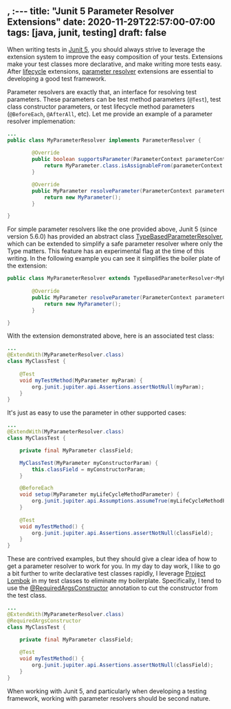 , :---
title: "Junit 5 Parameter Resolver Extensions"
date: 2020-11-29T22:57:00-07:00
tags: [java, junit, testing]
draft: false 
---

When writing tests in [Junit 5](https://junit.org/junit5/docs/current/user-guide/), you should always strive to 
 leverage the extension system to improve the easy composition of your tests. Extensions make your test classes more 
 declarative, and make writing more tests easy. After [lifecycle](https://junit.org/junit5/docs/current/user-guide/#extensions-lifecycle-callbacks)
 extensions, [parameter resolver](https://junit.org/junit5/docs/current/user-guide/#extensions-parameter-resolution) 
 extensions are essential to developing a good test framework.
 
Parameter resolvers are exactly that, an interface for resolving test parameters. These parameters can be test method 
 parameters (`@Test`), test class constructor parameters, or test lifecycle method parameters (`@BeforeEach`, 
 `@AfterAll`, etc). Let me provide an example of a parameter resolver implemenation:
 
```java
...
public class MyParameterResolver implements ParameterResolver {
        
        @Override
        public boolean supportsParameter(ParameterContext parameterContext, ExtensionContext extensionContext) {
            return MyParameter.class.isAssignableFrom(parameterContext.getParameter().getType());
        }

        @Override
        public MyParameter resolveParameter(ParameterContext parameterContext, ExtensionContext extensionContext) { 
            return new MyParameter();
        }

}
```

For simple parameter resolvers like the one provided above, Junit 5 (since version 5.6.0) has provided an abstract class
 [TypeBasedParameterResolver](https://github.com/junit-team/junit5/blob/r5.7.0/junit-jupiter-api/src/main/java/org/junit/jupiter/api/extension/support/TypeBasedParameterResolver.java),
 which can be extended to simplify a safe parameter resolver where only the Type matters. This feature has an 
 experimental flag at the time of this writing. In the following example you can see it simplifies the boiler plate of 
 the extension:
```java
public class MyParameterResolver extends TypeBasedParameterResolver<MyParameter> {
        
        @Override
        public MyParameter resolveParameter(ParameterContext parameterContext, ExtensionContext extensionContext) { 
            return new MyParameter();
        }

}

```

With the extension demonstrated above, here is an associated test class:
```java
...
@ExtendWith(MyParameterResolver.class)
class MyClassTest {
    
    @Test
    void myTestMethod(MyParameter myParam) {
        org.junit.jupiter.api.Assertions.assertNotNull(myParam);
    }
}
```

It's just as easy to use the parameter in other supported cases:

```java
...
@ExtendWith(MyParameterResolver.class)
class MyClassTest {

    private final MyParameter classField;

    MyClassTest(MyParameter myConstructorParam) {
        this.classField = myConstructorParam;
    }

    @BeforeEach
    void setup(MyParameter myLifeCycleMethodParameter) {
        org.junit.jupiter.api.Assumptions.assumeTrue(myLifeCycleMethodParameter != null);
    }
    
    @Test
    void myTestMethod() {
        org.junit.jupiter.api.Assertions.assertNotNull(classField);
    }
}
```

These are contrived examples, but they should give a clear idea of how to get a parameter resolver to work for you. In 
 my day to day work, I like to go a bit further to write declarative test classes rapidly, I leverage 
 [Project Lombok](https://projectlombok.org/) in my test classes to eliminate my boilerplate. Specifically, I tend to
 use the [@RequiredArgsConstructor](https://projectlombok.org/features/constructor) annotation to cut the constructor 
 from the test class.

```java
...
@ExtendWith(MyParameterResolver.class)
@RequiredArgsConstructor
class MyClassTest {

    private final MyParameter classField;
    
    @Test
    void myTestMethod() {
        org.junit.jupiter.api.Assertions.assertNotNull(classField);
    }
}
```

When working with Junit 5, and particularly when developing a testing framework, working with parameter resolvers 
 should be second nature.
